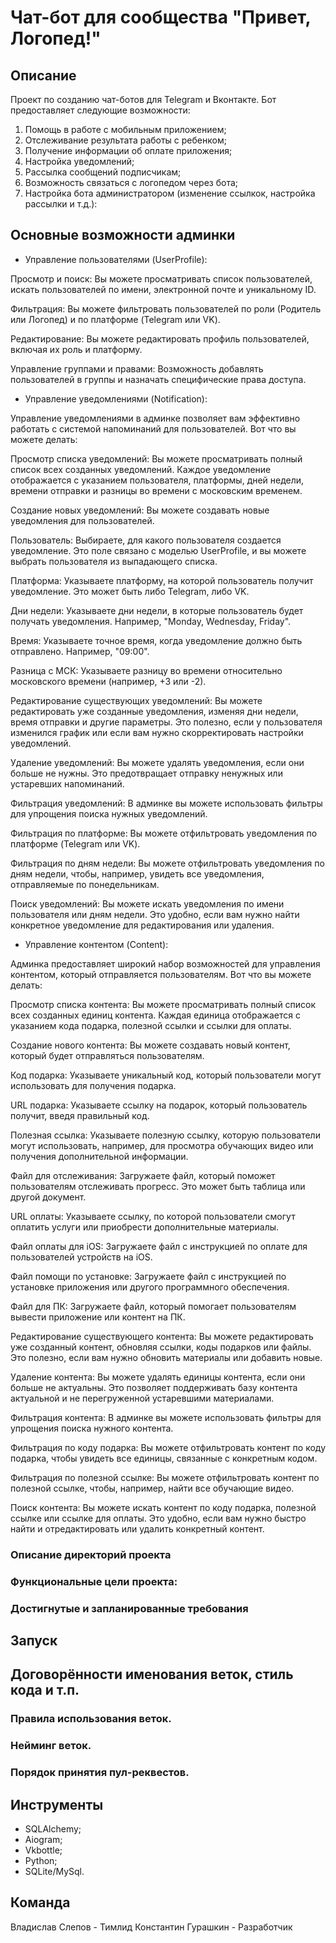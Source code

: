 # Чат-бот для сообщества "Привет, Логопед!"

## Описание
Проект по созданию чат-ботов для Telegram и Вконтакте. Бот предоставляет следующие возможности:
1. Помощь в работе с мобильным приложением;
2. Отслеживание результата работы с ребенком;
3. Получение информации об оплате приложения;
4. Настройка уведомлений;
5. Рассылка сообщений подписчикам;
6. Возможность связаться с логопедом через бота;
7. Настройка бота администратором (изменение ссылкок, настройка рассылки и т.д.):


## Основные возможности админки

- Управление пользователями (UserProfile):

Просмотр и поиск: Вы можете просматривать список пользователей, искать пользователей по имени, электронной почте и уникальному ID.

Фильтрация: Вы можете фильтровать пользователей по роли (Родитель или Логопед) и по платформе (Telegram или VK).

Редактирование: Вы можете редактировать профиль пользователей, включая их роль и платформу.

Управление группами и правами: Возможность добавлять пользователей в группы и назначать специфические права доступа.

- Управление уведомлениями (Notification):

Управление уведомлениями в админке позволяет вам эффективно работать с системой напоминаний для пользователей. Вот что вы можете делать:

Просмотр списка уведомлений: Вы можете просматривать полный список всех созданных уведомлений. Каждое уведомление отображается с указанием пользователя, платформы, дней недели, времени отправки и разницы во времени с московским временем.

Создание новых уведомлений: Вы можете создавать новые уведомления для пользователей.

Пользователь: Выбираете, для какого пользователя создается уведомление. Это поле связано с моделью UserProfile, и вы можете выбрать пользователя из выпадающего списка.

Платформа: Указываете платформу, на которой пользователь получит уведомление. Это может быть либо Telegram, либо VK.

Дни недели: Указываете дни недели, в которые пользователь будет получать уведомления. Например, "Monday, Wednesday, Friday".

Время: Указываете точное время, когда уведомление должно быть отправлено. Например, "09:00".

Разница с МСК: Указываете разницу во времени относительно московского времени (например, +3 или -2).

Редактирование существующих уведомлений: Вы можете редактировать уже созданные уведомления, изменяя дни недели, время отправки и другие параметры.
Это полезно, если у пользователя изменился график или если вам нужно скорректировать настройки уведомлений.

Удаление уведомлений: Вы можете удалять уведомления, если они больше не нужны. Это предотвращает отправку ненужных или устаревших напоминаний.

Фильтрация уведомлений: В админке вы можете использовать фильтры для упрощения поиска нужных уведомлений.

Фильтрация по платформе: Вы можете отфильтровать уведомления по платформе (Telegram или VK).

Фильтрация по дням недели: Вы можете отфильтровать уведомления по дням недели, чтобы, например, увидеть все уведомления, отправляемые по понедельникам.

Поиск уведомлений: Вы можете искать уведомления по имени пользователя или дням недели. Это удобно, если вам нужно найти конкретное уведомление для редактирования или удаления.

- Управление контентом (Content):
  
Админка предоставляет широкий набор возможностей для управления контентом, который отправляется пользователям. Вот что вы можете делать:

Просмотр списка контента: Вы можете просматривать полный список всех созданных единиц контента. Каждая единица отображается с указанием кода подарка, полезной ссылки и ссылки для оплаты.

Создание нового контента: Вы можете создавать новый контент, который будет отправляться пользователям.

Код подарка: Указываете уникальный код, который пользователи могут использовать для получения подарка.

URL подарка: Указываете ссылку на подарок, который пользователь получит, введя правильный код.

Полезная ссылка: Указываете полезную ссылку, которую пользователи могут использовать, например, для просмотра обучающих видео или получения дополнительной информации.

Файл для отслеживания: Загружаете файл, который поможет пользователям отслеживать прогресс. Это может быть таблица или другой документ.

URL оплаты: Указываете ссылку, по которой пользователи смогут оплатить услуги или приобрести дополнительные материалы.

Файл оплаты для iOS: Загружаете файл с инструкцией по оплате для пользователей устройств на iOS.

Файл помощи по установке: Загружаете файл с инструкцией по установке приложения или другого программного обеспечения.

Файл для ПК: Загружаете файл, который помогает пользователям вывести приложение или контент на ПК.

Редактирование существующего контента: Вы можете редактировать уже созданный контент, обновляя ссылки, коды подарков или файлы. Это полезно, если вам нужно обновить материалы или добавить новые.

Удаление контента: Вы можете удалять единицы контента, если они больше не актуальны. Это позволяет поддерживать базу контента актуальной и не перегруженной устаревшими материалами.

Фильтрация контента: В админке вы можете использовать фильтры для упрощения поиска нужного контента.

Фильтрация по коду подарка: Вы можете отфильтровать контент по коду подарка, чтобы увидеть все единицы, связанные с конкретным кодом.

Фильтрация по полезной ссылке: Вы можете отфильтровать контент по полезной ссылке, чтобы, например, найти все обучающие видео.

Поиск контента: Вы можете искать контент по коду подарка, полезной ссылке или ссылке для оплаты. Это удобно, если вам нужно быстро найти и отредактировать или удалить конкретный контент.
  

### Описание директорий проекта
### Функциональные цели проекта: 
### Достигнутые и запланированные требования


## Запуск


## Договорённости именования веток, стиль кода и т.п.

### Правила использования веток.
### Нейминг веток.
### Порядок принятия пул-реквестов.

## Инструменты
- SQLAlchemy;
- Aiogram;
- Vkbottle;
- Python;
- SQLite/MySql.

## Команда
Владислав Слепов - Тимлид
Константин Гурашкин - Разработчик

